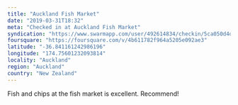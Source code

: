 ```yaml
---
title: "Auckland Fish Market"
date: "2019-03-31T18:32"
meta: "Checked in at Auckland Fish Market"
syndication: "https://www.swarmapp.com/user/492614834/checkin/5ca050d4de3bbf002dc0c7a3"
foursquare: "https://foursquare.com/v/4b611782f964a5205e092ae3"
latitude: "-36.841161242986196"
longitude: "174.75601232093814"
locality: "Auckland"
region: "Auckland"
country: "New Zealand"
---
```

Fish and chips at the fish market is excellent. Recommend!
